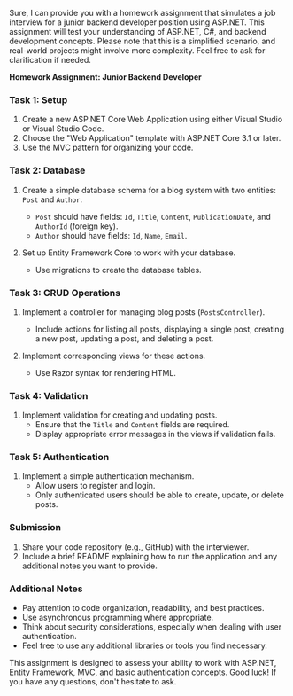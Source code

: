Sure, I can provide you with a homework assignment that simulates a job interview for a junior backend developer position using ASP.NET. This assignment will test your understanding of ASP.NET, C#, and backend development concepts. Please note that this is a simplified scenario, and real-world projects might involve more complexity. Feel free to ask for clarification if needed.

**Homework Assignment: Junior Backend Developer**

### Task 1: Setup

1. Create a new ASP.NET Core Web Application using either Visual Studio or Visual Studio Code.
2. Choose the "Web Application" template with ASP.NET Core 3.1 or later.
3. Use the MVC pattern for organizing your code.

### Task 2: Database

1. Create a simple database schema for a blog system with two entities: `Post` and `Author`.
   - `Post` should have fields: `Id`, `Title`, `Content`, `PublicationDate`, and `AuthorId` (foreign key).
   - `Author` should have fields: `Id`, `Name`, `Email`.

2. Set up Entity Framework Core to work with your database.
   - Use migrations to create the database tables.

### Task 3: CRUD Operations

1. Implement a controller for managing blog posts (`PostsController`).
   - Include actions for listing all posts, displaying a single post, creating a new post, updating a post, and deleting a post.

2. Implement corresponding views for these actions.
   - Use Razor syntax for rendering HTML.

### Task 4: Validation

1. Implement validation for creating and updating posts.
   - Ensure that the `Title` and `Content` fields are required.
   - Display appropriate error messages in the views if validation fails.

### Task 5: Authentication

1. Implement a simple authentication mechanism.
   - Allow users to register and login.
   - Only authenticated users should be able to create, update, or delete posts.

### Submission

1. Share your code repository (e.g., GitHub) with the interviewer.
2. Include a brief README explaining how to run the application and any additional notes you want to provide.

### Additional Notes

- Pay attention to code organization, readability, and best practices.
- Use asynchronous programming where appropriate.
- Think about security considerations, especially when dealing with user authentication.
- Feel free to use any additional libraries or tools you find necessary.

This assignment is designed to assess your ability to work with ASP.NET, Entity Framework, MVC, and basic authentication concepts. Good luck! If you have any questions, don't hesitate to ask.